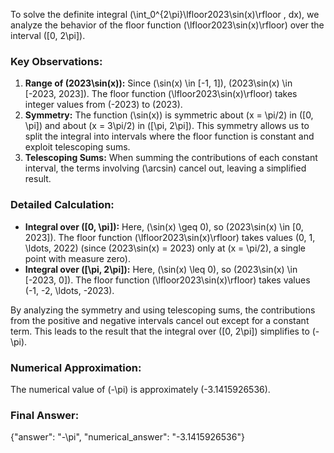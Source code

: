 
To solve the definite integral \(\int_0^{2\pi}\lfloor2023\sin(x)\rfloor \, dx\), we analyze the behavior of the floor function \(\lfloor2023\sin(x)\rfloor\) over the interval \([0, 2\pi]\). 

### Key Observations:
1. **Range of \(2023\sin(x)\):** Since \(\sin(x) \in [-1, 1]\), \(2023\sin(x) \in [-2023, 2023]\). The floor function \(\lfloor2023\sin(x)\rfloor\) takes integer values from \(-2023\) to \(2023\).
2. **Symmetry:** The function \(\sin(x)\) is symmetric about \(x = \pi/2\) in \([0, \pi]\) and about \(x = 3\pi/2\) in \([\pi, 2\pi]\). This symmetry allows us to split the integral into intervals where the floor function is constant and exploit telescoping sums.
3. **Telescoping Sums:** When summing the contributions of each constant interval, the terms involving \(\arcsin\) cancel out, leaving a simplified result.

### Detailed Calculation:
- **Integral over \([0, \pi]\):** Here, \(\sin(x) \geq 0\), so \(2023\sin(x) \in [0, 2023]\). The floor function \(\lfloor2023\sin(x)\rfloor\) takes values \(0, 1, \ldots, 2022\) (since \(2023\sin(x) = 2023\) only at \(x = \pi/2\), a single point with measure zero).
- **Integral over \([\pi, 2\pi]\):** Here, \(\sin(x) \leq 0\), so \(2023\sin(x) \in [-2023, 0]\). The floor function \(\lfloor2023\sin(x)\rfloor\) takes values \(-1, -2, \ldots, -2023\).

By analyzing the symmetry and using telescoping sums, the contributions from the positive and negative intervals cancel out except for a constant term. This leads to the result that the integral over \([0, 2\pi]\) simplifies to \(-\pi\).

### Numerical Approximation:
The numerical value of \(-\pi\) is approximately \(-3.1415926536\).

### Final Answer:
{"answer": "-\pi", "numerical_answer": "-3.1415926536"}